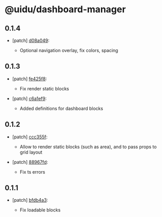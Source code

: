 # @uidu/dashboard-manager

## 0.1.4
- [patch] [d08a049](https://github.org/uidu-org/guidu/commits/d08a049):

  - Optional navigation overlay, fix colors, spacing

## 0.1.3
- [patch] [fe425f8](https://github.org/uidu-org/guidu/commits/fe425f8):

  - Fix render static blocks
- [patch] [c6a1ef9](https://github.org/uidu-org/guidu/commits/c6a1ef9):

  - Added definitions for dashboard blocks

## 0.1.2
- [patch] [ccc355f](https://github.org/uidu-org/guidu/commits/ccc355f):

  - Allow to render static blocks (such as area), and to pass props to grid layout
- [patch] [88967fd](https://github.org/uidu-org/guidu/commits/88967fd):

  - Fix ts errors

## 0.1.1
- [patch] [bfdb4a3](https://github.org/uidu-org/guidu/commits/bfdb4a3):

  - Fix loadable blocks
